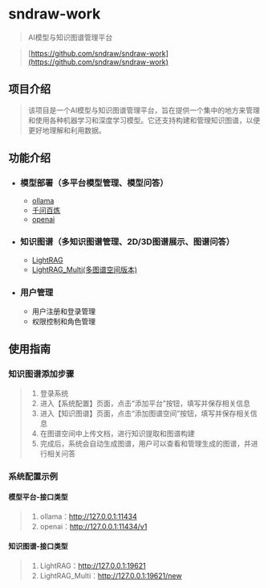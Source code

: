 # sndraw-work
> AI模型与知识图谱管理平台

> [https://github.com/sndraw/sndraw-work](https://github.com/sndraw/sndraw-work) 

## 项目介绍
> 该项目是一个AI模型与知识图谱管理平台，旨在提供一个集中的地方来管理和使用各种机器学习和深度学习模型。它还支持构建和管理知识图谱，以便更好地理解和利用数据。


## 功能介绍
- ### 模型部署（多平台模型管理、模型问答）
  - [ollama](https://github.com/ollama/ollama)
  - [千问百炼](https://bailian.console.aliyun.com/)
  - [openai](https://github.com/openai/openai-python)

- ### 知识图谱（多知识图谱管理、2D/3D图谱展示、图谱问答）
  - [LightRAG](https://github.com/HKUDS/LightRAG)
  - [LightRAG_Multi(多图谱空间版本)](https://github.com/sndraw/LightRAG-Multi)

- ### 用户管理
  - 用户注册和登录管理
  - 权限控制和角色管理
  
## 使用指南
### 知识图谱添加步骤
> 1. 登录系统
> 2. 进入【系统配置】页面，点击“添加平台”按钮，填写并保存相关信息
> 3. 进入【知识图谱】页面，点击“添加图谱空间”按钮，填写并保存相关信息
> 4. 在图谱空间中上传文档，进行知识提取和图谱构建
> 5. 完成后，系统会自动生成图谱，用户可以查看和管理生成的图谱，并进行相关问答

### 系统配置示例
#### 模型平台-接口类型
> 1. ollama：http://127.0.0.1:11434
> 2. openai：http://127.0.0.1:11434/v1
#### 知识图谱-接口类型
> 1. LightRAG：http://127.0.0.1:19621
> 2. LightRAG_Multi：http://127.0.0.1:19621/new
